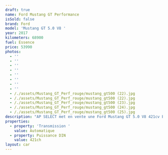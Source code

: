 ```yaml
---
draft: true
name: Ford Mustang GT Performance
isSold: false
brand: Ford
model: 'Mustang GT 5.0 V8 '
year: 2017
kilometers: 68900
fuel: Essence
price: 53990
photos:
  - ''
  - ''
  - ''
  - ''
  - ''
  - ''
  - ''
  - ''
  - /./assets/Mustang_GT_Perf_rouge/mustang_gt500 (22).jpg
  - /./assets/Mustang_GT_Perf_rouge/mustang_gt500 (22).jpg
  - /./assets/Mustang_GT_Perf_rouge/mustang_gt500 (23).jpg
  - /./assets/Mustang_GT_Perf_rouge/mustang_gt500 (24).jpg
  - /./assets/Mustang_GT_Perf_rouge/mustang_gt500 (25).jpg
description: "AP SELECT met en vente une Ford Mustang GT 5.0 V8 421cv BVA6 pack Performance.\n\nModèle du 09/2017 avec 68500km.\n\nCouleur Race Red, intérieur Cuir noir / Alcantara .\n\nVéhicule en carte grise française \U0001F1EB\U0001F1F7 sans malus, Modèle UE.\n\nVendu avec une garantie 12 mois.\n\nLe véhicule est en parfait état avec carnet complet et historique suivi.\n\nEntretien fait pour la vente avec 4 pneus et freinage neuf.\n\nÉléments montés en seconde monte :\n- Échappement ROUSH\n- Admission d’air INJEN\n- Jantes Shelby GT500 19 pouces\n- Capot GT500\n- Becquet arrière GT500\n- Écopes latérales GT500\n- Monogramme AV/ARR GT500\n- Ressorts courts KW\n- Habillage intérieur Alcantara\n- Volant Alcantara\n\nÉquipements et options :\n- Pack Performance\n- Boîte auto 6 rapports\n- Feinage Brembo 6 piston\n- Jantes 19\" GT500\n- Ford drive SELECT\n- Ford my Key\n- Système Microsoft SYNC\n- Radars de stationnement avant/arrière\n- Caméra de recul\n- Car play\n- Alarme antivol\n- Système Hi-fi SHAKER\n- Retroviseurs rabattables electriquement et anti-éblouissement\n- Sièges électriques\n- Sièges Chauffants\n- Sièges Ventilés\n- Feux de route anti-éblouissement\n- Pack advanced Full LED\n- Detecteur de pluie et allumage automatique des projecteurs\n- Climatisation 2 zones\n- Regulateur de vitesse\n- Navigation multimedia 3D\n- Indicateur de limitation de vitesse\n- Vitrage calorifuge\n- Shadow line noir\n- Kit éclairage\n- Ciel de pavillon Anthracite\n\nDisponible et visible sur RDV pour acheteur sérieux.\n\nPossibilité d’un garantie 3 mois avec 6 ou 12 mois en supplément.\n\nRéalisation des démarches d'immatriculation.\n\nAP SELECT vous propose des solutions de courtage et de conciergerie sur mesure pour profiter librement de votre passion et de votre patrimoine.\n\nPrenez le volant, AP SELECT s'occupe du reste."
properties:
  - property: 'Transmission '
    value: Automatique
  - property: Puissance DIN
    value: 421ch
layout: car
---
```



